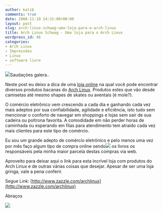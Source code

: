 ```yaml
---
author: kalib
comments: true
date: 2008-11-10 14:31:00+00:00
layout: post
slug: arch-linux-schwag-uma-loja-para-o-arch-linux
title: Arch Linux Schwag - Uma loja para o Arch Linux
wordpress_id: 46
categories:
- Arch Linux
- Impressões
- Linux
- software livre
---
```


[![](http://marcelocavalcante.net/portal/wp-content/uploads/2009/02/camisa_arch.png)](http://marcelocavalcante.net/portal/wp-content/uploads/2009/02/camisa_arch.png)Saudações galera..




Neste post eu deixo a dica de uma [loja online](http://www.zazzle.com/archlinux) na qual você pode encontrar diversos produtos bacanas do [Arch Linux](http://www.archlinux-br.org/). Produtos estes que vão desde camisetas até mesmo shapes de skates ou aventais (é mole?).




O comércio eletrônico vem crescendo a cada dia e ganhando cada vez mais adeptos por sua confiabilidade, agilidade e eficiência, isto tudo sem mencionar o conforto de navegar em shoppings e lojas sem sair de sua cadeira ou poltrona favorita. A comodidade em não perder horas de caminhada ou esperando em filas para atendimento tem atraído cada vez mais clientes para este tipo de comércio.




Eu sou um grande adepto de comércio eletrônico e pelo menos uma vez por mês faço algum tipo de compra online sendo[![](http://marcelocavalcante.net/portal/wp-content/uploads/2009/02/caneca_arch.gif)](http://marcelocavalcante.net/portal/wp-content/uploads/2009/02/caneca_arch.gif) os livros os responsáveis pela minha maior parcela destas compras via web.




Aproveito para deixar aqui o link para esta incrível loja com produtos do Arch Linux e de outras várias coisas que desejar. Apesar de ser uma loja gringa, vale a pena conferir.




Segue Link: [http://www.zazzle.com/archlinux](http://www.zazzle.com/archlinux)




Abraços




![](http://img376.imageshack.us/img376/8000/userbar635980sd7.gif)




